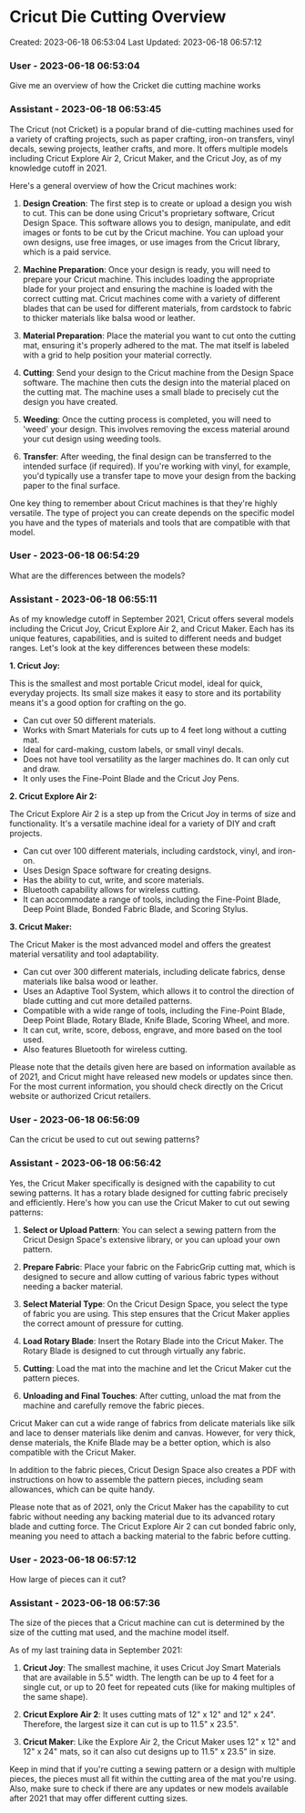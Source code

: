 # Cricut Die Cutting Overview

Created: 2023-06-18 06:53:04
Last Updated: 2023-06-18 06:57:12

### User - 2023-06-18 06:53:04

Give me an overview of how the Cricket die cutting machine works

### Assistant - 2023-06-18 06:53:45

The Cricut (not Cricket) is a popular brand of die-cutting machines used for a variety of crafting projects, such as paper crafting, iron-on transfers, vinyl decals, sewing projects, leather crafts, and more. It offers multiple models including Cricut Explore Air 2, Cricut Maker, and the Cricut Joy, as of my knowledge cutoff in 2021.

Here's a general overview of how the Cricut machines work:

1. **Design Creation**: The first step is to create or upload a design you wish to cut. This can be done using Cricut's proprietary software, Cricut Design Space. This software allows you to design, manipulate, and edit images or fonts to be cut by the Cricut machine. You can upload your own designs, use free images, or use images from the Cricut library, which is a paid service.

2. **Machine Preparation**: Once your design is ready, you will need to prepare your Cricut machine. This includes loading the appropriate blade for your project and ensuring the machine is loaded with the correct cutting mat. Cricut machines come with a variety of different blades that can be used for different materials, from cardstock to fabric to thicker materials like balsa wood or leather.

3. **Material Preparation**: Place the material you want to cut onto the cutting mat, ensuring it's properly adhered to the mat. The mat itself is labeled with a grid to help position your material correctly.

4. **Cutting**: Send your design to the Cricut machine from the Design Space software. The machine then cuts the design into the material placed on the cutting mat. The machine uses a small blade to precisely cut the design you have created.

5. **Weeding**: Once the cutting process is completed, you will need to 'weed' your design. This involves removing the excess material around your cut design using weeding tools.

6. **Transfer**: After weeding, the final design can be transferred to the intended surface (if required). If you're working with vinyl, for example, you'd typically use a transfer tape to move your design from the backing paper to the final surface.

One key thing to remember about Cricut machines is that they're highly versatile. The type of project you can create depends on the specific model you have and the types of materials and tools that are compatible with that model.


### User - 2023-06-18 06:54:29

What are the differences between the models?

### Assistant - 2023-06-18 06:55:11

As of my knowledge cutoff in September 2021, Cricut offers several models including the Cricut Joy, Cricut Explore Air 2, and Cricut Maker. Each has its unique features, capabilities, and is suited to different needs and budget ranges. Let's look at the key differences between these models:

**1. Cricut Joy:**

This is the smallest and most portable Cricut model, ideal for quick, everyday projects. Its small size makes it easy to store and its portability means it's a good option for crafting on the go.

- Can cut over 50 different materials.
- Works with Smart Materials for cuts up to 4 feet long without a cutting mat.
- Ideal for card-making, custom labels, or small vinyl decals.
- Does not have tool versatility as the larger machines do. It can only cut and draw.
- It only uses the Fine-Point Blade and the Cricut Joy Pens.

**2. Cricut Explore Air 2:**

The Cricut Explore Air 2 is a step up from the Cricut Joy in terms of size and functionality. It's a versatile machine ideal for a variety of DIY and craft projects.

- Can cut over 100 different materials, including cardstock, vinyl, and iron-on.
- Uses Design Space software for creating designs.
- Has the ability to cut, write, and score materials.
- Bluetooth capability allows for wireless cutting.
- It can accommodate a range of tools, including the Fine-Point Blade, Deep Point Blade, Bonded Fabric Blade, and Scoring Stylus.

**3. Cricut Maker:**

The Cricut Maker is the most advanced model and offers the greatest material versatility and tool adaptability.

- Can cut over 300 different materials, including delicate fabrics, dense materials like balsa wood or leather.
- Uses an Adaptive Tool System, which allows it to control the direction of blade cutting and cut more detailed patterns.
- Compatible with a wide range of tools, including the Fine-Point Blade, Deep Point Blade, Rotary Blade, Knife Blade, Scoring Wheel, and more.
- It can cut, write, score, deboss, engrave, and more based on the tool used.
- Also features Bluetooth for wireless cutting.

Please note that the details given here are based on information available as of 2021, and Cricut might have released new models or updates since then. For the most current information, you should check directly on the Cricut website or authorized Cricut retailers.

### User - 2023-06-18 06:56:09

Can the cricut be used to cut out sewing patterns?

### Assistant - 2023-06-18 06:56:42

Yes, the Cricut Maker specifically is designed with the capability to cut sewing patterns. It has a rotary blade designed for cutting fabric precisely and efficiently. Here's how you can use the Cricut Maker to cut out sewing patterns:

1. **Select or Upload Pattern**: You can select a sewing pattern from the Cricut Design Space's extensive library, or you can upload your own pattern. 

2. **Prepare Fabric**: Place your fabric on the FabricGrip cutting mat, which is designed to secure and allow cutting of various fabric types without needing a backer material.

3. **Select Material Type**: On the Cricut Design Space, you select the type of fabric you are using. This step ensures that the Cricut Maker applies the correct amount of pressure for cutting.

4. **Load Rotary Blade**: Insert the Rotary Blade into the Cricut Maker. The Rotary Blade is designed to cut through virtually any fabric.

5. **Cutting**: Load the mat into the machine and let the Cricut Maker cut the pattern pieces.

6. **Unloading and Final Touches**: After cutting, unload the mat from the machine and carefully remove the fabric pieces. 

Cricut Maker can cut a wide range of fabrics from delicate materials like silk and lace to denser materials like denim and canvas. However, for very thick, dense materials, the Knife Blade may be a better option, which is also compatible with the Cricut Maker.

In addition to the fabric pieces, Cricut Design Space also creates a PDF with instructions on how to assemble the pattern pieces, including seam allowances, which can be quite handy.

Please note that as of 2021, only the Cricut Maker has the capability to cut fabric without needing any backing material due to its advanced rotary blade and cutting force. The Cricut Explore Air 2 can cut bonded fabric only, meaning you need to attach a backing material to the fabric before cutting.

### User - 2023-06-18 06:57:12

How large of pieces can it cut?

### Assistant - 2023-06-18 06:57:36

The size of the pieces that a Cricut machine can cut is determined by the size of the cutting mat used, and the machine model itself.

As of my last training data in September 2021:

1. **Cricut Joy**: The smallest machine, it uses Cricut Joy Smart Materials that are available in 5.5" width. The length can be up to 4 feet for a single cut, or up to 20 feet for repeated cuts (like for making multiples of the same shape).

2. **Cricut Explore Air 2**: It uses cutting mats of 12" x 12" and 12" x 24". Therefore, the largest size it can cut is up to 11.5" x 23.5".

3. **Cricut Maker**: Like the Explore Air 2, the Cricut Maker uses 12" x 12" and 12" x 24" mats, so it can also cut designs up to 11.5" x 23.5" in size.

Keep in mind that if you're cutting a sewing pattern or a design with multiple pieces, the pieces must all fit within the cutting area of the mat you're using. Also, make sure to check if there are any updates or new models available after 2021 that may offer different cutting sizes.

